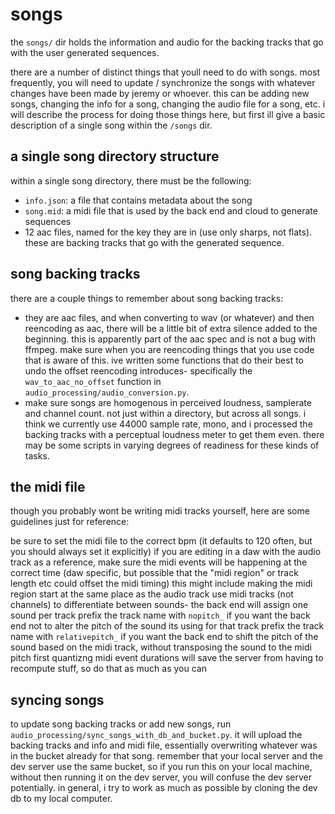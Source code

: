 # songs
the `songs/` dir holds the information and audio for the backing tracks that go with the user
generated sequences.

there are a number of distinct things that youll need to do with songs.
most frequently, you will need to update / synchronize the songs with
whatever changes have been made by jeremy or whoever. this can be adding new songs,
changing the info for a song, changing the audio file for a song, etc. i will
describe the process for doing those things here, but first ill give a basic description of
a single song within the `/songs` dir.

## a single song directory structure
within a single song directory, there must be the following:
- `info.json`: a file that contains metadata about the song
- `song.mid`: a midi file that is used by the back end and cloud to generate sequences
- 12 aac files, named for the key they are in (use only sharps, not flats). these are backing tracks
that go with the generated sequence.

## song backing tracks
there are a couple things to remember about song backing tracks:

- they are aac files, and when converting to wav (or whatever) and then reencoding as aac, there will be a little
bit of extra silence added to the beginning. this is apparently part of the aac spec and is not a
bug with ffmpeg. make sure when you are reencoding things that you use code that is aware of this.
ive written some functions that do their best to undo the offset reencoding introduces- specifically the 
`wav_to_aac_no_offset` function in `audio_processing/audio_conversion.py`.
- make sure songs are homogenous in perceived loudness, samplerate and channel count. not just within
a directory, but across all songs. i think we currently use 44000 sample rate, mono, and i processed
the backing tracks with a perceptual loudness meter to get them even. there may be some scripts in
varying degrees of readiness for these kinds of tasks.

## the midi file
though you probably wont be writing midi tracks yourself, here are some guidelines just for reference:

be sure to set the midi file to the correct bpm (it defaults to 120 often, but you should always set it explicitly)
if you are editing in a daw with the audio track as a reference, make sure the midi events will
be happening at the correct time (daw specific, but possible that the "midi region" or track length etc could offset the midi timing)
this might include making the midi region start at the same place as the audio track
use midi tracks (not channels) to differentiate between sounds- the back end will assign one sound per track
prefix the track name with `nopitch_` if you want the back end not to alter the pitch of the sound its using for that track
prefix the track name with `relativepitch_` if you want the back end to shift the pitch of the sound based on the midi track, without transposing the sound to the midi pitch first
quantizng midi event durations will save the server from having to recompute stuff, so do that as much as you can

## syncing songs
to update song backing tracks or add new songs, run `audio_processing/sync_songs_with_db_and_bucket.py`.
it will upload the backing tracks and info and midi file, essentially overwriting whatever was
in the bucket already for that song. remember that your local server and the dev server use the same
bucket, so if you run this on your local machine, without then running it on the dev server,
you will confuse the dev server potentially. in general,
i try to work as much as possible by cloning the dev db to my local computer.
